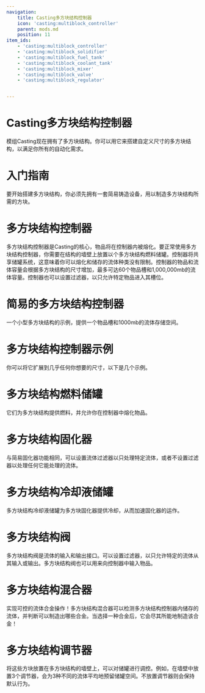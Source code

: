 ```yaml
---
navigation:
    title: Casting多方块结构控制器
    icon: 'casting:multiblock_controller'
    parent: mods.md
    position: 11
item_ids:
    - 'casting:multiblock_controller'
    - 'casting:multiblock_solidifier'
    - 'casting:multiblock_fuel_tank'
    - 'casting:multiblock_coolant_tank'
    - 'casting:multiblock_mixer'
    - 'casting:multiblock_valve'
    - 'casting:multiblock_regulator'


---
```


# Casting多方块结构控制器

模组Casting现在拥有了多方块结构。你可以用它来搭建自定义尺寸的多方块结构，以满足你所有的自动化需求。

# 入门指南

要开始搭建多方块结构，你必须先拥有一套简易铸造设备，用以制造多方块结构所需的方块。

# 多方块结构控制器

多方块结构控制器是Casting的核心，物品将在控制器内被熔化。要正常使用多方块结构控制器，你需要在结构的墙壁上放置以个多方块结构燃料储罐。控制器将共享储罐系统，这意味着你可以熔化和储存的流体种类没有限制。控制器的物品和流体容量会根据多方块结构的尺寸增加，最多可达60个物品槽和1,000,000mb的流体容量。控制器也可以设置过滤器，以只允许特定物品进入其槽位。

# 简易的多方块结构控制器

一个小型多方块结构的示例，提供一个物品槽和1000mb的流体存储空间。

<GameScene zoom="3" interactive={true}>
  <ImportStructure src="../assets/structures/casting/simple_multiblock_controller.nbt" />
</GameScene>

# 多方块结构控制器示例

你可以将它扩展到几乎任何你想要的尺寸，以下是几个示例。

<GameScene zoom="3" interactive={true}>
  <ImportStructure src="../assets/structures/casting/advanced_multiblock_controller.nbt" />
</GameScene>

<GameScene zoom="2" interactive={true}>
  <ImportStructure src="../assets/structures/casting/complex_multiblock_controller.nbt" />
</GameScene>

# 多方块结构燃料储罐

它们为多方块结构提供燃料，并允许你在控制器中熔化物品。

# 多方块结构固化器

与简易固化器功能相同，可以设置流体过滤器以只处理特定流体，或者不设置过滤器以处理任何它能处理的流体。

# 多方块结构冷却液储罐

多方块结构冷却液储罐为多方块固化器提供冷却，从而加速固化器的运作。

# 多方块结构阀

多方块结构阀是流体的输入和输出接口。可以设置过滤器，以只允许特定的流体从其输入或输出。多方块结构阀也可以用来向控制器中输入物品。

# 多方块结构混合器

实现可控的流体合金操作！多方块结构混合器可以检测多方块结构控制器内储存的流体，并判断可以制造出哪些合金。当选择一种合金后，它会尽其所能地制造该合金！

# 多方块结构调节器

将这些方块放置在多方块结构的墙壁上，可以对储罐进行调控。例如，在墙壁中放置3个调节器，会为3种不同的流体平均地预留储罐空间。不放置调节器则会保持默认行为。
